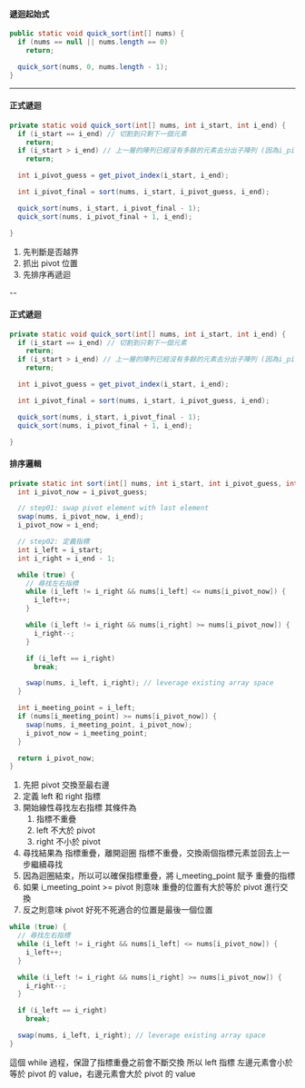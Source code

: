 #### 遞迴起始式

```java
public static void quick_sort(int[] nums) {
  if (nums == null || nums.length == 0)
    return;

  quick_sort(nums, 0, nums.length - 1);
}
```

---

#### 正式遞迴

```java
private static void quick_sort(int[] nums, int i_start, int i_end) {
  if (i_start == i_end) // 切割到只剩下一個元素
    return;
  if (i_start > i_end) // 上一層的陣列已經沒有多餘的元素去分出子陣列 (因為i_pivot_final-1 和 i_pivot_final+1 可能會導致 溢出)
    return;

  int i_pivot_guess = get_pivot_index(i_start, i_end);

  int i_pivot_final = sort(nums, i_start, i_pivot_guess, i_end);

  quick_sort(nums, i_start, i_pivot_final - 1);
  quick_sort(nums, i_pivot_final + 1, i_end);

}
```

1. 先判斷是否越界
2. 抓出 pivot 位置
3. 先排序再遞迴

--

#### 正式遞迴

```java
private static void quick_sort(int[] nums, int i_start, int i_end) {
  if (i_start == i_end) // 切割到只剩下一個元素
    return;
  if (i_start > i_end) // 上一層的陣列已經沒有多餘的元素去分出子陣列 (因為i_pivot_final-1 和 i_pivot_final+1 可能會導致 溢出)
    return;

  int i_pivot_guess = get_pivot_index(i_start, i_end);

  int i_pivot_final = sort(nums, i_start, i_pivot_guess, i_end);

  quick_sort(nums, i_start, i_pivot_final - 1);
  quick_sort(nums, i_pivot_final + 1, i_end);

}
```

#### 排序邏輯

```java
private static int sort(int[] nums, int i_start, int i_pivot_guess, int i_end) {
  int i_pivot_now = i_pivot_guess;

  // step01: swap pivot element with last element
  swap(nums, i_pivot_now, i_end);
  i_pivot_now = i_end;

  // step02: 定義指標
  int i_left = i_start;
  int i_right = i_end - 1;

  while (true) {
    // 尋找左右指標
    while (i_left != i_right && nums[i_left] <= nums[i_pivot_now]) {
      i_left++;
    }

    while (i_left != i_right && nums[i_right] >= nums[i_pivot_now]) {
      i_right--;
    }

    if (i_left == i_right)
      break;

    swap(nums, i_left, i_right); // leverage existing array space
  }

  int i_meeting_point = i_left;
  if (nums[i_meeting_point] >= nums[i_pivot_now]) {
    swap(nums, i_meeting_point, i_pivot_now);
    i_pivot_now = i_meeting_point;
  }

  return i_pivot_now;
}
```

1. 先把 pivot 交換至最右邊
2. 定義 left 和 right 指標
3. 開始線性尋找左右指標
   其條件為
   1. 指標不重疊
   2. left 不大於 pivot
   3. right 不小於 pivot
4. 尋找結果為
   指標重疊，離開迴圈
   指標不重疊，交換兩個指標元素並回去上一步繼續尋找
5. 因為迴圈結束，所以可以確保指標重疊，將 i_meeting_point 賦予 重疊的指標
6. 如果 i_meeting_point >= pivot 則意味 重疊的位置有大於等於 pivot
   進行交換
7. 反之則意味 pivot 好死不死適合的位置是最後一個位置

```java
while (true) {
  // 尋找左右指標
  while (i_left != i_right && nums[i_left] <= nums[i_pivot_now]) {
    i_left++;
  }

  while (i_left != i_right && nums[i_right] >= nums[i_pivot_now]) {
    i_right--;
  }

  if (i_left == i_right)
    break;

  swap(nums, i_left, i_right); // leverage existing array space
}
```

這個 while 過程，保證了指標重疊之前會不斷交換
所以 left 指標 左邊元素會小於等於 pivot 的 value，右邊元素會大於 pivot 的 value
